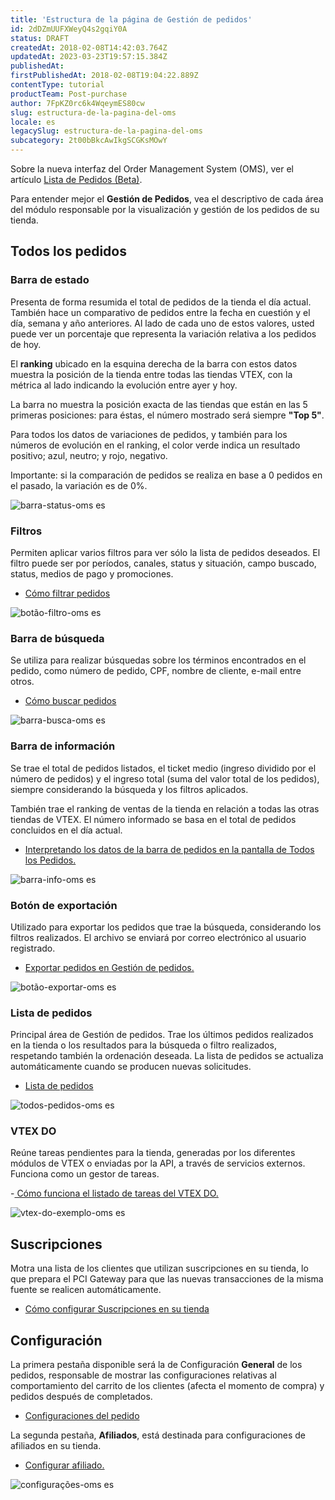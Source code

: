 ```yaml
---
title: 'Estructura de la página de Gestión de pedidos'
id: 2dDZmUUFXWeyQ4s2gqiY0A
status: DRAFT
createdAt: 2018-02-08T14:42:03.764Z
updatedAt: 2023-03-23T19:57:15.384Z
publishedAt: 
firstPublishedAt: 2018-02-08T19:04:22.889Z
contentType: tutorial
productTeam: Post-purchase
author: 7FpKZ0rc6k4WqeymES80cw
slug: estructura-de-la-pagina-del-oms
locale: es
legacySlug: estructura-de-la-pagina-del-oms
subcategory: 2t00bBkcAwIkgSCGKsMOwY
---
```


<div class = "alert alert-info">
Sobre la nueva interfaz del Order Management System (OMS), ver el artículo <a href="https://help.vtex.com/es/tutorial/order-list-beta--2QTduKHAJMFIZ3BAsi6Pi">Lista de Pedidos (Beta)</a>.
</div>

Para entender mejor el __Gestión de Pedidos__, vea el descriptivo de cada área del módulo responsable por la visualización y gestión de los pedidos de su tienda.

## Todos los pedidos 

### Barra de estado

Presenta de forma resumida el total de pedidos de la tienda el día actual. También hace un comparativo de pedidos entre la fecha en cuestión y el día, semana y año anteriores. Al lado de cada uno de estos valores, usted puede ver un porcentaje que representa la variación relativa a los pedidos de hoy.

El __ranking__ ubicado en la esquina derecha de la barra con estos datos muestra la posición de la tienda entre todas las tiendas VTEX, con la métrica al lado indicando la evolución entre ayer y hoy.

La barra no muestra la posición exacta de las tiendas que están en las 5 primeras posiciones: para éstas, el número mostrado será siempre __"Top 5"__.

Para todos los datos de variaciones de pedidos, y también para los números de evolución en el ranking, el color verde indica un resultado positivo; azul, neutro; y rojo, negativo.

<div class="alert alert-warning">
Importante: si la comparación de pedidos se realiza en base a 0 pedidos en el pasado, la variación es de 0%.
</div>

![barra-status-oms es](//images.ctfassets.net/alneenqid6w5/6fv6Fd07ra6KMOwS0ecgUm/02d1b532b5fb183d420ced0ecbb6d235/barra_de_status.png)

### Filtros

Permiten aplicar varios filtros para ver sólo la lista de pedidos deseados. El filtro puede ser por períodos, canales, status y situación, campo buscado, status, medios de pago y promociones.

- [Cómo filtrar pedidos](/es/tutorial/como-filtrar-pedidos/)

![botão-filtro-oms es](//images.ctfassets.net/alneenqid6w5/4NsNMVbov66KmWuM4cuYaw/d041c92d257680f6904b9e51f1a49e07/filtro_esp.png)

### Barra de búsqueda

Se utiliza para realizar búsquedas sobre los términos encontrados en el pedido, como número de pedido, CPF, nombre de cliente, e-mail entre otros.

- [Cómo buscar pedidos](/es/tutorial/como-buscar-el-pedido/)

![barra-busca-oms es](//images.ctfassets.net/alneenqid6w5/4NQi3UjfPiqsS00AgyaMAO/528adcb5032b6e613bd7eef6e6251826/barra_de_busca_esp.png)

### Barra de información

Se trae el total de pedidos listados, el ticket medio (ingreso dividido por el número de pedidos) y el ingreso total (suma del valor total de los pedidos), siempre considerando la búsqueda y los filtros aplicados.

También trae el ranking de ventas de la tienda en relación a todas las otras tiendas de VTEX. El número informado se basa en el total de pedidos concluidos en el día actual.

- [Interpretando los datos de la barra de pedidos en la pantalla de Todos los Pedidos.](http://help.vtex.com/es/tutorial/interpretando-los-datos-de-la-barra-de-pedidos-del-oms)

![barra-info-oms es](//images.ctfassets.net/alneenqid6w5/5Z5H9agm9qewyOGqCg0Cim/e535b7690c3d21ff1803981fbf0feff2/barra_de_info.png)

### Botón de exportación

Utilizado para exportar los pedidos que trae la búsqueda, considerando los filtros realizados. El archivo se enviará por correo electrónico al usuario registrado.

- [Exportar pedidos en Gestión de pedidos. ](http://help.vtex.com/es/tutorial/exportacion-de-pedidos-en-oms)

![botão-exportar-oms es](//images.ctfassets.net/alneenqid6w5/4sL2BuR5LO4Qamsgwsagss/47a5f99522b5f16b5fe57c487fa31fd9/botao_de_exportar_es.png)

### Lista de pedidos

Principal área de Gestión de pedidos. Trae los últimos pedidos realizados en la tienda o los resultados para la búsqueda o filtro realizados, respetando también la ordenación deseada. La lista de pedidos se actualiza automáticamente cuando se producen nuevas solicitudes.

- [Lista de pedidos](/es/tutorial/listado-de-pedidos)

![todos-pedidos-oms es](//images.ctfassets.net/alneenqid6w5/54hTspElLOKW2m4oi46ceU/ed5cd9c6b3b7272108f2c317533bfc11/orders_list_esp.png)

### VTEX DO

Reúne tareas pendientes para la tienda, generadas por los diferentes módulos de VTEX o enviadas por la API, a través de servicios externos. Funciona como un gestor de tareas.

-[ Cómo funciona el listado de tareas del VTEX DO.](http://help.vtex.com/es/tutorial/vtex-do)

![vtex-do-exemplo-oms es](//images.ctfassets.net/alneenqid6w5/73Jca1gQ00a8e0gE8iAwCE/1380b478cd1836eac15289825de2b8e9/vtex_do_es.png)

## Suscripciones

Motra una lista de los clientes que utilizan suscripciones en su tienda, lo que prepara el PCI Gateway para que las nuevas transacciones de la misma fuente se realicen automáticamente.

- [Cómo configurar Suscripciones en su tienda](https://help.vtex.com/es/tutorial/como-configurar-suscripciones)

## Configuración

La primera pestaña disponible será la de Configuración **General** de los pedidos, responsable de mostrar las configuraciones relativas al comportamiento del carrito de los clientes (afecta el momento de compra) y pedidos después de completados.

- [Configuraciones del pedido](/es/tutorial/configuraciones-generales)

La segunda pestaña, **Afiliados**, está destinada para configuraciones de afiliados en su tienda.

- [Configurar afiliado.](http://help.vtex.com/es/tutorial/como-configurar-afiliado/)

![configurações-oms es](//images.ctfassets.net/alneenqid6w5/1j5ORpKc6MEa4GSIGcC2q4/75e49a2d0e6572047f10acc1c82f3900/configuracion_esp_OMS.png)

